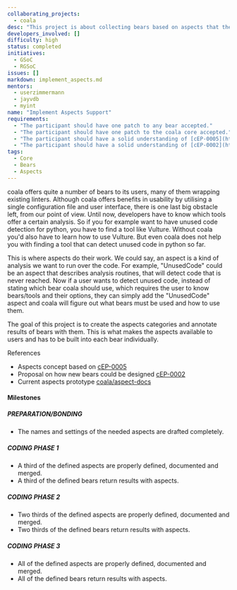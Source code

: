 ```yaml
--- 
collaborating_projects: 
  - coala
desc: "This project is about collecting bears based on aspects that the user wants to have checked."
developers_involved: []
difficulty: high
status: completed
initiatives: 
  - GSoC
  - RGSoC
issues: []
markdown: implement_aspects.md
mentors: 
  - userzimmermann
  - jayvdb
  - myint
name: "Implement Aspects Support"
requirements: 
  - "The participant should have one patch to any bear accepted."
  - "The participant should have one patch to the coala core accepted."
  - "The participant should have a solid understanding of [cEP-0005](https://github.com/coala/cEPs/blob/master/cEP-0005.md)."
  - "The participant should have a solid understanding of [cEP-0002](https://github.com/coala/cEPs/blob/master/cEP-0002.md)."
tags: 
  - Core
  - Bears
  - Aspects
---
```


coala offers quite a number of bears to its users, many of them wrapping
existing linters.
Although coala offers benefits in usability by utilising a single configuration
file and user interface, there is one last big obstacle left, from our point
of view.
Until now, developers have to know which tools offer a certain analysis.
So if you for example want to have unused code detection for python, you have
to find a tool like Vulture.
Without coala you'd also have to learn how to use Vulture. But even coala does
not help you with finding a tool that can detect unused code in python so far.

This is where aspects do their work.
We could say, an aspect is a kind of analysis we want to run over the code.
For example, "UnusedCode" could be an aspect that describes analysis routines,
that will detect code that is never reached.
Now if a user wants to detect unused code, instead of stating which bear coala
should use, which requires the user to know bears/tools and their options,
they can simply add the "UnusedCode" aspect and coala will figure out what
bears must be used and how to use them.

The goal of this project is to create the aspects categories and annotate
results of bears with them.
This is what makes the aspects available to users and has to be built into each
bear individually.

References

* Aspects concept based on
  [cEP-0005](https://github.com/coala/cEPs/blob/master/cEP-0005.md)
* Proposal on how new bears could be designed
  [cEP-0002](https://github.com/coala/cEPs/blob/master/cEP-0002.md)
* Current aspects prototype
  [coala/aspect-docs](https://github.com/coala/aspect-docs)

#### Milestones

##### PREPARATION/BONDING

* The names and settings of the needed aspects are drafted completely.

##### CODING PHASE 1

* A third of the defined aspects are properly defined, documented and merged.
* A third of the defined bears return results with aspects.

##### CODING PHASE 2

* Two thirds of the defined aspects are properly defined, documented and merged.
* Two thirds of the defined bears return results with aspects.

##### CODING PHASE 3

* All of the defined aspects are properly defined, documented and merged.
* All of the defined bears return results with aspects.
